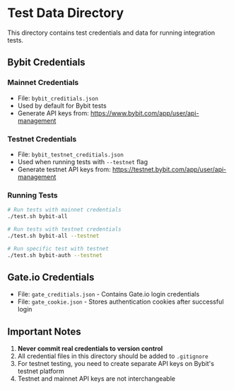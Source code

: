 # Test Data Directory

This directory contains test credentials and data for running integration tests.

## Bybit Credentials

### Mainnet Credentials
- File: `bybit_creditials.json`
- Used by default for Bybit tests
- Generate API keys from: https://www.bybit.com/app/user/api-management

### Testnet Credentials
- File: `bybit_testnet_creditials.json`
- Used when running tests with `--testnet` flag
- Generate testnet API keys from: https://testnet.bybit.com/app/user/api-management

### Running Tests

```bash
# Run tests with mainnet credentials
./test.sh bybit-all

# Run tests with testnet credentials
./test.sh bybit-all --testnet

# Run specific test with testnet
./test.sh bybit-auth --testnet
```

## Gate.io Credentials

- File: `gate_creditials.json` - Contains Gate.io login credentials
- File: `gate_cookie.json` - Stores authentication cookies after successful login

## Important Notes

1. **Never commit real credentials to version control**
2. All credential files in this directory should be added to `.gitignore`
3. For testnet testing, you need to create separate API keys on Bybit's testnet platform
4. Testnet and mainnet API keys are not interchangeable